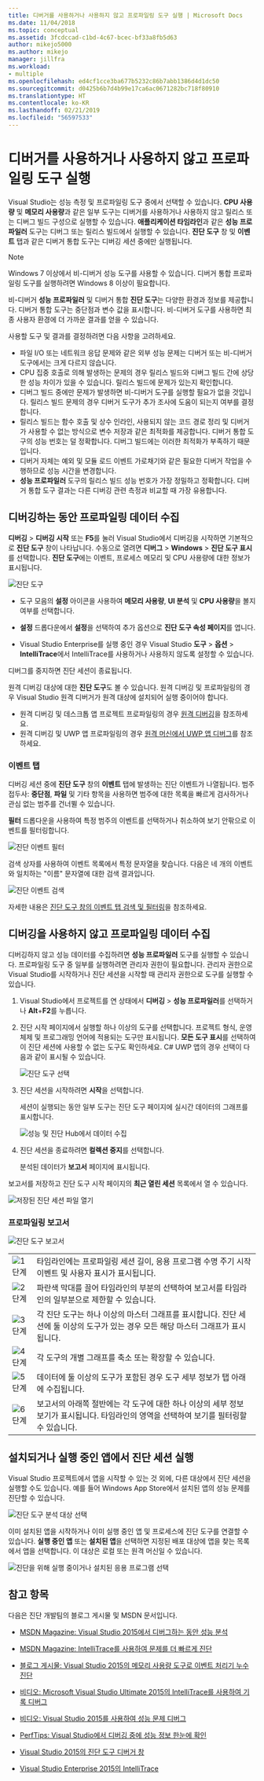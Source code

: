```yaml
---
title: 디버거를 사용하거나 사용하지 않고 프로파일링 도구 실행 | Microsoft Docs
ms.date: 11/04/2018
ms.topic: conceptual
ms.assetid: 3fcdccad-c1bd-4c67-bcec-bf33a8fb5d63
author: mikejo5000
ms.author: mikejo
manager: jillfra
ms.workload:
- multiple
ms.openlocfilehash: ed4cf1cce3ba677b5232c86b7abb1386d4d1dc50
ms.sourcegitcommit: d0425b6b7d4b99e17ca6ac0671282bc718f80910
ms.translationtype: HT
ms.contentlocale: ko-KR
ms.lasthandoff: 02/21/2019
ms.locfileid: "56597533"
---
```

# <a name="run-profiling-tools-with-or-without-the-debugger"></a>디버거를 사용하거나 사용하지 않고 프로파일링 도구 실행

Visual Studio는 성능 측정 및 프로파일링 도구 중에서 선택할 수 있습니다. **CPU 사용량** 및 **메모리 사용량**과 같은 일부 도구는 디버거를 사용하거나 사용하지 않고 릴리스 또는 디버그 빌드 구성으로 실행할 수 있습니다. **애플리케이션 타임라인**과 같은 **성능 프로파일러** 도구는 디버그 또는 릴리스 빌드에서 실행할 수 있습니다. **진단 도구** 창 및 **이벤트** 탭과 같은 디버거 통합 도구는 디버깅 세션 중에만 실행됩니다.

>[!NOTE]
>Windows 7 이상에서 비-디버거 성능 도구를 사용할 수 있습니다. 디버거 통합 프로파일링 도구를 실행하려면 Windows 8 이상이 필요합니다.

비-디버거 **성능 프로파일러** 및 디버거 통합 **진단 도구**는 다양한 환경과 정보를 제공합니다. 디버거 통합 도구는 중단점과 변수 값을 표시합니다. 비-디버거 도구를 사용하면 최종 사용자 환경에 더 가까운 결과를 얻을 수 있습니다.

사용할 도구 및 결과를 결정하려면 다음 사항을 고려하세요.

- 파일 I/O 또는 네트워크 응답 문제와 같은 외부 성능 문제는 디버거 또는 비-디버거 도구에서는 크게 다르지 않습니다.
- CPU 집중 호출로 의해 발생하는 문제의 경우 릴리스 빌드와 디버그 빌드 간에 상당한 성능 차이가 있을 수 있습니다. 릴리스 빌드에 문제가 있는지 확인합니다.
- 디버그 빌드 중에만 문제가 발생하면 비-디버거 도구를 실행할 필요가 없을 것입니다. 릴리스 빌드 문제의 경우 디버거 도구가 추가 조사에 도움이 되는지 여부를 결정합니다.
- 릴리스 빌드는 함수 호출 및 상수 인라인, 사용되지 않는 코드 경로 정리 및 디버거가 사용할 수 없는 방식으로 변수 저장과 같은 최적화를 제공합니다. 디버거 통합 도구의 성능 번호는 덜 정확합니다. 디버그 빌드에는 이러한 최적화가 부족하기 때문입니다.
- 디버거 자체는 예외 및 모듈 로드 이벤트 가로채기와 같은 필요한 디버거 작업을 수행하므로 성능 시간을 변경합니다.
- **성능 프로파일러** 도구의 릴리스 빌드 성능 번호가 가장 정밀하고 정확합니다. 디버거 통합 도구 결과는 다른 디버깅 관련 측정과 비교할 때 가장 유용합니다.

##  <a name="BKMK_Quick_start__Collect_diagnostic_data"></a> 디버깅하는 동안 프로파일링 데이터 수집

**디버깅** > **디버깅 시작** 또는 **F5**를 눌러 Visual Studio에서 디버깅을 시작하면 기본적으로 **진단 도구** 창이 나타납니다. 수동으로 열려면 **디버그** > **Windows** > **진단 도구 표시**를 선택합니다. **진단 도구**에는 이벤트, 프로세스 메모리 및 CPU 사용량에 대한 정보가 표시됩니다.

![진단 도구](../profiling/media/diagnostictools-update1.png "진단 도구")

- 도구 모음의 **설정** 아이콘을 사용하여 **메모리 사용량**, **UI 분석** 및 **CPU 사용량**을 볼지 여부를 선택합니다.

- **설정** 드롭다운에서 **설정**을 선택하여 추가 옵션으로 **진단 도구 속성 페이지**를 엽니다.

- Visual Studio Enterprise를 실행 중인 경우 Visual Studio **도구** > **옵션** > **IntelliTrace**에서 IntelliTrace를 사용하거나 사용하지 않도록 설정할 수 있습니다.

디버그를 중지하면 진단 세션이 종료됩니다.

원격 디버깅 대상에 대한 **진단 도구**도 볼 수 있습니다. 원격 디버깅 및 프로파일링의 경우 Visual Studio 원격 디버거가 원격 대상에 설치되어 실행 중이어야 합니다.
- 원격 디버깅 및 데스크톱 앱 프로젝트 프로파일링의 경우 [원격 디버깅](../debugger/remote-debugging.md)을 참조하세요.
- 원격 디버깅 및 UWP 앱 프로파일링의 경우 [원격 머신에서 UWP 앱 디버그](../debugger/run-windows-store-apps-on-a-remote-machine.md)를 참조하세요.

### <a name="the-events-tab"></a>이벤트 탭

디버깅 세션 중에 **진단 도구** 창의 **이벤트** 탭에 발생하는 진단 이벤트가 나열됩니다. 범주 접두사: **중단점**, **파일** 및 기타 항목을 사용하면 범주에 대한 목록을 빠르게 검사하거나 관심 없는 범주를 건너뛸 수 있습니다.

**필터** 드롭다운을 사용하여 특정 범주의 이벤트를 선택하거나 취소하여 보기 안팎으로 이벤트를 필터링합니다.

![진단 이벤트 필터](../profiling/media/diagnosticeventfilter.png "진단 이벤트 필터")

검색 상자를 사용하여 이벤트 목록에서 특정 문자열을 찾습니다. 다음은 네 개의 이벤트와 일치하는 "이름" 문자열에 대한 검색 결과입니다.

![진단 이벤트 검색](../profiling/media/diagnosticseventsearch.png "진단 이벤트 검색")

자세한 내용은 [진단 도구 창의 이벤트 탭 검색 및 필터링](https://devblogs.microsoft.com/devops/searching-and-filtering-the-events-tab-of-the-diagnostic-tools-window/)을 참조하세요.

## <a name="collect-profiling-data-without-debugging"></a>디버깅을 사용하지 않고 프로파일링 데이터 수집

디버깅하지 않고 성능 데이터를 수집하려면 **성능 프로파일러** 도구를 실행할 수 있습니다. 프로파일링 도구 중 일부를 실행하려면 관리자 권한이 필요합니다. 관리자 권한으로 Visual Studio를 시작하거나 진단 세션을 시작할 때 관리자 권한으로 도구를 실행할 수 있습니다.

1. Visual Studio에서 프로젝트를 연 상태에서 **디버깅** > **성능 프로파일러**를 선택하거나 **Alt**+**F2**를 누릅니다.

1. 진단 시작 페이지에서 실행할 하나 이상의 도구를 선택합니다. 프로젝트 형식, 운영 체제 및 프로그래밍 언어에 적용되는 도구만 표시됩니다. **모든 도구 표시**를 선택하여 이 진단 세션에 사용할 수 없는 도구도 확인하세요. C# UWP 앱의 경우 선택이 다음과 같이 표시될 수 있습니다.

   ![진단 도구 선택](../profiling/media/diag_selecttool.png "DIAG_SelectTool")

1. 진단 세션을 시작하려면 **시작**을 선택합니다.

   세션이 실행되는 동안 일부 도구는 진단 도구 페이지에 실시간 데이터의 그래프를 표시합니다.

    ![성능 및 진단 Hub에서 데이터 수집](../profiling/media/pdhub_collectdata.png "Hub 데이터 수집")

1. 진단 세션을 종료하려면 **컬렉션 중지**를 선택합니다.

   분석된 데이터가 **보고서** 페이지에 표시됩니다.

보고서를 저장하고 진단 도구 시작 페이지의 **최근 열린 세션** 목록에서 열 수 있습니다.

![저장된 진단 세션 파일 열기](../profiling/media/pdhub_openexistingdiagsession.png "PDHUB_OpenExistingDiagSession")

### <a name="the-profiling-report"></a>프로파일링 보고서
 ![진단 도구 보고서](../profiling/media/diag_report.png "DIAG_Report")

|||
|-|-|
|![1단계](../profiling/media/procguid_1.png "ProcGuid_1")|타임라인에는 프로파일링 세션 길이, 응용 프로그램 수명 주기 시작 이벤트 및 사용자 표시가 표시됩니다.|
|![2단계](../profiling/media/procguid_2.png "ProcGuid_2")|파란색 막대를 끌어 타임라인의 부분의 선택하여 보고서를 타임라인의 일부분으로 제한할 수 있습니다.|
|![3단계](../profiling/media/procguid_3.png "ProcGuid_3")|각 진단 도구는 하나 이상의 마스터 그래프를 표시합니다. 진단 세션에 둘 이상의 도구가 있는 경우 모든 해당 마스터 그래프가 표시됩니다.|
|![4단계](../profiling/media/procguid_4.png "ProcGuid_4")|각 도구의 개별 그래프를 축소 또는 확장할 수 있습니다.|
|![5단계](../profiling/media/procguid_6.png "ProcGuid_6")|데이터에 둘 이상의 도구가 포함된 경우 도구 세부 정보가 탭 아래에 수집됩니다.|
|![6단계](../profiling/media/procguid_6a.png "ProcGuid_6a")|보고서의 아래쪽 절반에는 각 도구에 대한 하나 이상의 세부 정보 보기가 표시됩니다. 타임라인의 영역을 선택하여 보기를 필터링할 수 있습니다.|

## <a name="run-diagnostic-sessions-on-installed-or-running-apps"></a>설치되거나 실행 중인 앱에서 진단 세션 실행

 Visual Studio 프로젝트에서 앱을 시작할 수 있는 것 외에, 다른 대상에서 진단 세션을 실행할 수도 있습니다. 예를 들어 Windows App Store에서 설치된 앱의 성능 문제를 진단할 수 있습니다.

 ![진단 도구 분석 대상 선택](../profiling/media/pdhub_chooseanalysistarget.png "PDHUB_ChooseAnalysisTarget")

 이미 설치된 앱을 시작하거나 이미 실행 중인 앱 및 프로세스에 진단 도구를 연결할 수 있습니다. **실행 중인 앱** 또는 **설치된 앱**을 선택하면 지정된 배포 대상에 앱을 찾는 목록에서 앱을 선택합니다. 이 대상은 로컬 또는 원격 머신일 수 있습니다.

 ![진단을 위해 실행 중이거나 설치된 응용 프로그램 선택](../profiling/media/pdhub_selectrunningapp.png "PDHUB_SelectRunningApp")

## <a name="see-also"></a>참고 항목

다음은 진단 개발팀의 블로그 게시물 및 MSDN 문서입니다.
- [MSDN Magazine: Visual Studio 2015에서 디버그하는 동안 성능 분석](https://msdn.microsoft.com/magazine/dn973013.aspx)

- [MSDN Magazine: IntelliTrace를 사용하여 문제를 더 빠르게 진단](https://msdn.microsoft.com/magazine/dn973014.aspx)

- [블로그 게시물: Visual Studio 2015의 메모리 사용량 도구로 이벤트 처리기 누수 진단](https://devblogs.microsoft.com/devops/diagnosing-event-handler-leaks-with-the-memory-usage-tool-in-visual-studio-2015/)

- [비디오: Microsoft Visual Studio Ultimate 2015의 IntelliTrace를 사용하여 기록 디버그](https://channel9.msdn.com/Events/Ignite/2015/BRK3716)

- [비디오: Visual Studio 2015를 사용하여 성능 문제 디버그](https://channel9.msdn.com/Events/Build/2015/3-731)

- [PerfTips: Visual Studio에서 디버깅 중에 성능 정보 한눈에 확인](https://devblogs.microsoft.com/devops/perftips-performance-information-at-a-glance-while-debugging-with-visual-studio/)

- [Visual Studio 2015의 진단 도구 디버거 창](https://devblogs.microsoft.com/devops/diagnostic-tools-debugger-window-in-visual-studio-2015/)

- [Visual Studio Enterprise 2015의 IntelliTrace](https://devblogs.microsoft.com/devops/intellitrace-in-visual-studio-ultimate-2015/)

